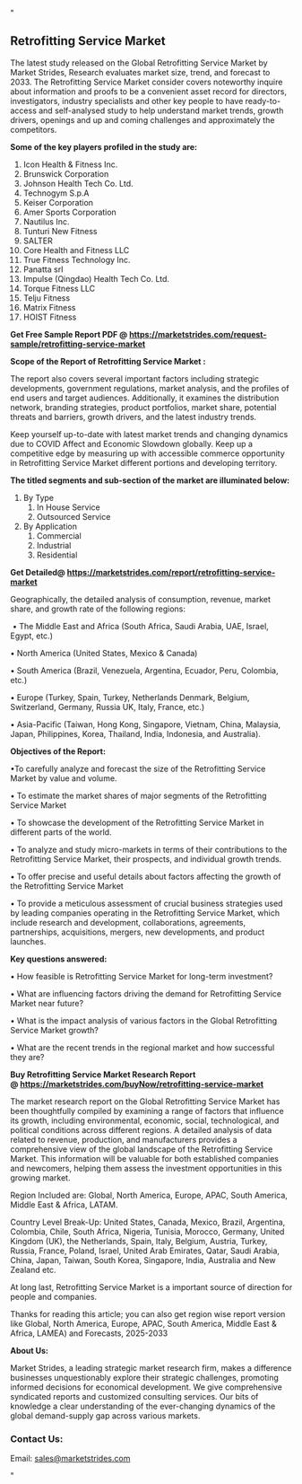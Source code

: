 <p>"</p>
<h2><strong>Retrofitting Service Market</strong></h2>
<p>The latest study released on the Global Retrofitting Service Market by Market Strides, Research evaluates market size, trend, and forecast to 2033. The Retrofitting Service Market consider covers noteworthy inquire about information and proofs to be a convenient asset record for directors, investigators, industry specialists and other key people to have ready-to-access and self-analysed study to help understand market trends, growth drivers, openings and up and coming challenges and approximately the competitors.</p>
<p><strong> Some of the key players profiled in the study are: </strong></p>
<ol>
<li>Icon Health &amp; Fitness Inc.</li>
<li>Brunswick Corporation</li>
<li>Johnson Health Tech Co. Ltd.</li>
<li>Technogym S.p.A</li>
<li>Keiser Corporation</li>
<li>Amer Sports Corporation</li>
<li>Nautilus Inc.</li>
<li>Tunturi New Fitness</li>
<li>SALTER</li>
<li>Core Health and Fitness LLC</li>
<li>True Fitness Technology Inc.</li>
<li>Panatta srl</li>
<li>Impulse (Qingdao) Health Tech Co. Ltd.</li>
<li>Torque Fitness LLC</li>
<li>Telju Fitness</li>
<li>Matrix Fitness</li>
<li>HOIST Fitness</li>
</ol>
<p><strong>Get Free Sample Report PDF @ <a href="https://marketstrides.com/request-sample/retrofitting-service-market">https://marketstrides.com/request-sample/retrofitting-service-market</a></strong></p>
<p><strong> Scope of the Report of Retrofitting Service Market : </strong></p>
<p>The report also covers several important factors including strategic developments, government regulations, market analysis, and the profiles of end users and target audiences. Additionally, it examines the distribution network, branding strategies, product portfolios, market share, potential threats and barriers, growth drivers, and the latest industry trends.</p>
<p>Keep yourself up-to-date with latest market trends and changing dynamics due to COVID Affect and Economic Slowdown globally. Keep up a competitive edge by measuring up with accessible commerce opportunity in Retrofitting Service Market different portions and developing territory.</p>
<p><strong> The titled segments and sub-section of the market are illuminated below: </strong></p>
<ol>
<li>By Type
<ol>
<li>In House Service</li>
<li>Outsourced Service</li>
</ol>
</li>
<li>By Application
<ol>
<li>Commercial</li>
<li>Industrial</li>
<li>Residential</li>
</ol>
</li>
</ol>
<p><strong>Get Detailed@ <a href="https://marketstrides.com/report/retrofitting-service-market">https://marketstrides.com/report/retrofitting-service-market</a></strong></p>
<p>Geographically, the detailed analysis of consumption, revenue, market share, and growth rate of the following regions:</p>
<p>&nbsp;&bull; The Middle East and Africa (South Africa, Saudi Arabia, UAE, Israel, Egypt, etc.)</p>
<p>&bull; North America (United States, Mexico &amp; Canada)</p>
<p>&bull; South America (Brazil, Venezuela, Argentina, Ecuador, Peru, Colombia, etc.)</p>
<p>&bull; Europe (Turkey, Spain, Turkey, Netherlands Denmark, Belgium, Switzerland, Germany, Russia UK, Italy, France, etc.)</p>
<p>&bull; Asia-Pacific (Taiwan, Hong Kong, Singapore, Vietnam, China, Malaysia, Japan, Philippines, Korea, Thailand, India, Indonesia, and Australia).</p>
<p><strong>Objectives of the Report: </strong></p>
<p>&bull;To carefully analyze and forecast the size of the Retrofitting Service Market by value and volume.</p>
<p>&bull; To estimate the market shares of major segments of the Retrofitting Service Market</p>
<p>&bull; To showcase the development of the Retrofitting Service Market in different parts of the world.</p>
<p>&bull; To analyze and study micro-markets in terms of their contributions to the Retrofitting Service Market, their prospects, and individual growth trends.</p>
<p>&bull; To offer precise and useful details about factors affecting the growth of the Retrofitting Service Market</p>
<p>&bull; To provide a meticulous assessment of crucial business strategies used by leading companies operating in the Retrofitting Service Market, which include research and development, collaborations, agreements, partnerships, acquisitions, mergers, new developments, and product launches.</p>
<p><strong>Key questions answered: </strong></p>
<p>&bull; How feasible is Retrofitting Service Market for long-term investment?</p>
<p>&bull; What are influencing factors driving the demand for Retrofitting Service Market near future?</p>
<p>&bull; What is the impact analysis of various factors in the Global Retrofitting Service Market growth?</p>
<p>&bull; What are the recent trends in the regional market and how successful they are?</p>
<p><strong>Buy Retrofitting Service Market Research Report @&nbsp;<a href="https://marketstrides.com/buyNow/retrofitting-service-market">https://marketstrides.com/buyNow/retrofitting-service-market</a></strong></p>
<p>The market research report on the Global Retrofitting Service Market has been thoughtfully compiled by examining a range of factors that influence its growth, including environmental, economic, social, technological, and political conditions across different regions. A detailed analysis of data related to revenue, production, and manufacturers provides a comprehensive view of the global landscape of the Retrofitting Service Market. This information will be valuable for both established companies and newcomers, helping them assess the investment opportunities in this growing market.</p>
<p>Region Included are: Global, North America, Europe, APAC, South America, Middle East &amp; Africa, LATAM.</p>
<p>Country Level Break-Up: United States, Canada, Mexico, Brazil, Argentina, Colombia, Chile, South Africa, Nigeria, Tunisia, Morocco, Germany, United Kingdom (UK), the Netherlands, Spain, Italy, Belgium, Austria, Turkey, Russia, France, Poland, Israel, United Arab Emirates, Qatar, Saudi Arabia, China, Japan, Taiwan, South Korea, Singapore, India, Australia and New Zealand etc.</p>
<p>At long last, Retrofitting Service Market is a important source of direction for people and companies.</p>
<p>Thanks for reading this article; you can also get region wise report version like Global, North America, Europe, APAC, South America, Middle East &amp; Africa, LAMEA) and Forecasts, 2025-2033</p>
<p><strong>About Us: </strong></p>
<p>Market Strides, a leading strategic market research firm, makes a difference businesses unquestionably explore their strategic challenges, promoting informed decisions for economical development. We give comprehensive syndicated reports and customized consulting services. Our bits of knowledge a clear understanding of the ever-changing dynamics of the global demand-supply gap across various markets.</p>
<h3>Contact Us:</h3>
<p>Email: <a href="mailto:sales@marketstrides.com">sales@marketstrides.com</a></p>
<p>"</p>
